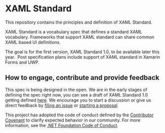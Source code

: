 # XAML Standard

This repository contains the principles and definition of XAML Standard.

XAML Standard is a vocabulary spec that defines a standard XAML vocabulary. Frameworks that support XAML standard can share common XAML based UI definitions. 

The goal is for the first version, XAML Standard 1.0, to be available later this year.  Post specification plans include support of XAML standard in Xamarin Forms and UWP.  

## How to engage, contribute and provide feedback

This spec is being designed in the open. We are in the early stages of defining the spec right now, you can see a draft of XAML Standard 1.0 getting defined [here](docs/v1draft.md). We encourage you to start a discussion or give us direct feedback by [filing an issue](https://github.com/Microsoft/xaml-standard/issues) or [starting a proposal](https://github.com/Microsoft/xaml-standard/labels/proposal)

This project has adopted the code of conduct defined by the [Contributor Covenant](http://contributor-covenant.org/) to clarify expected behavior in our community. For more information, see the [.NET Foundation Code of Conduct](http://www.dotnetfoundation.org/code-of-conduct).


